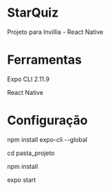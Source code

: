 # StarQuiz
Projeto para Invillia - React Native

# Ferramentas
Expo CLI 2.11.9

React Native

# Configuração

npm install expo-cli --global

cd pasta_projeto

npm install

expo start
